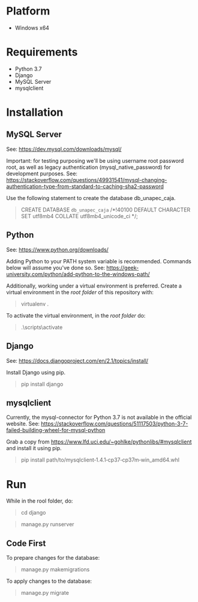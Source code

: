 # Platform
* Windows x64

# Requirements
* Python 3.7
* Django
* MySQL Server
* mysqlclient

# Installation

## MySQL Server

See: https://dev.mysql.com/downloads/mysql/

Important: for testing purposing we'll be using username root password root, as well as legacy authentication (mysql_native_password) for development purposes. See: https://stackoverflow.com/questions/49931541/mysql-changing-authentication-type-from-standard-to-caching-sha2-password

Use the following statement to create the database db_unapec_caja.

> CREATE DATABASE `db_unapec_caja` /*!40100 DEFAULT CHARACTER SET utf8mb4 COLLATE utf8mb4_unicode_ci */;

## Python

See: https://www.python.org/downloads/

Adding Python to your PATH system variable is recommended. Commands below will assume you've done so. See: https://geek-university.com/python/add-python-to-the-windows-path/

Additionally, working under a virtual environment is preferred. Create a virtual environment in the *root folder* of this repository with:

> virtualenv .

To activate the virtual environment, in the *root folder* do:

> .\scripts\activate

## Django

See: https://docs.djangoproject.com/en/2.1/topics/install/

Install Django using pip.

> pip install django

## mysqlclient

Currently, the mysql-connector for Python 3.7 is not available in the official website. See: https://stackoverflow.com/questions/51117503/python-3-7-failed-building-wheel-for-mysql-python

Grab a copy from https://www.lfd.uci.edu/~gohlke/pythonlibs/#mysqlclient and install it using pip.

> pip install path/to/mysqlclient‑1.4.1‑cp37‑cp37m‑win_amd64.whl

# Run

While in the rool folder, do:

> cd django

> manage.py runserver

## Code First

To prepare changes for the database:

> manage.py makemigrations

To apply changes to the database:

> manage.py migrate
